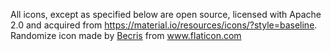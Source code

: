 All icons, except as specified below are open source, licensed with Apache 2.0 and acquired from https://material.io/resources/icons/?style=baseline.  
Randomize icon made by <a href="https://www.flaticon.com/authors/becris" title="Becris">Becris</a> from <a href="https://www.flaticon.com/" title="Flaticon">www.flaticon.com</a>
